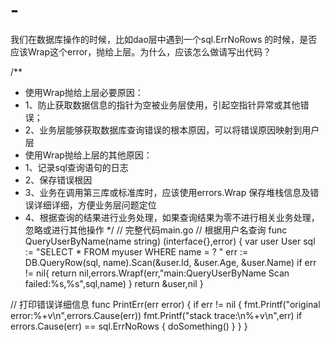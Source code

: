 # -
我们在数据库操作的时候，比如dao层中遇到一个sql.ErrNoRows 的时候，是否应该Wrap这个error，抛给上层。为什么，应该怎么做请写出代码？

/**
*	使用Wrap抛给上层必要原因：
*	1、防止获取数据信息的指针为空被业务层使用，引起空指针异常或其他错误；
*	2、业务层能够获取数据库查询错误的根本原因，可以将错误原因映射到用户层
*	使用Wrap抛给上层的其他原因：
*	1、记录sql查询语句的日志
*	2、保存错误根因
*	3、业务在调用第三库或标准库时，应该使用errors.Wrap 保存堆栈信息及错误详细详细，方便业务层问题定位
*	4、根据查询的结果进行业务处理，如果查询结果为零不进行相关业务处理，忽略或进行其他操作
 */
// 完整代码main.go
 // 根据用户名查询
func QueryUserByName(name string) (interface{},error) {
	var user User
	sql := "SELECT * FROM myuser WHERE name = ? "
	err := DB.QueryRow(sql, name).Scan(&user.Id, &user.Age, &user.Name)
	if err != nil{
		return nil,errors.Wrapf(err,"main:QueryUserByName Scan failed:%s,%s",sql,name)
	}
	return &user,nil
}

// 打印错误详细信息
func PrintErr(err error) {
	if err != nil {
		fmt.Printf("original error:%+v\n",errors.Cause(err))
		fmt.Printf("stack trace:\n%+v\n",err)
		if errors.Cause(err) == sql.ErrNoRows {
			doSomething()
		}
	}
}

